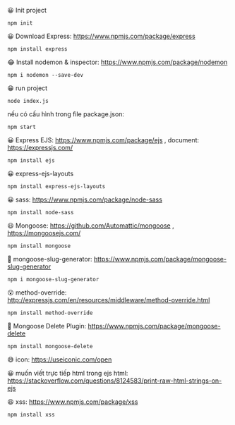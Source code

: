 😀 Init project

```
npm init
```

😀 Download Express: https://www.npmjs.com/package/express

```
npm install express
```

😂 Install nodemon & inspector: https://www.npmjs.com/package/nodemon

```
npm i nodemon --save-dev
```

😁 run project

```
node index.js
```

nếu có cấu hình trong file package.json:

```
npm start
```

😀 Express EJS: https://www.npmjs.com/package/ejs , document: https://expressjs.com/

```
npm install ejs
```

😀 express-ejs-layouts

```
npm install express-ejs-layouts
```

😀 sass: https://www.npmjs.com/package/node-sass

```
npm install node-sass

```

😃 Mongoose: https://github.com/Automattic/mongoose , https://mongoosejs.com/

```
npm install mongoose
```

🤣 mongoose-slug-generator: https://www.npmjs.com/package/mongoose-slug-generator

```
npm i mongoose-slug-generator
```

😮 method-override: http://expressjs.com/en/resources/middleware/method-override.html

```
npm install method-override
```

🤔 Mongoose Delete Plugin: https://www.npmjs.com/package/mongoose-delete

```
npm install mongoose-delete
```

😅 icon: https://useiconic.com/open

😀 muốn viết trực tiếp html trong ejs html: https://stackoverflow.com/questions/8124583/print-raw-html-strings-on-ejs

😆 xss: https://www.npmjs.com/package/xss

```
npm install xss
```